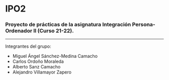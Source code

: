 # IPO2
### Proyecto de prácticas de la asignatura Integración Persona-Ordenador II (Curso 21-22).
-------------------------------------------------------------------------------------------------------------------------------------------------------------------------
Integrantes del grupo:
- Miguel Ángel Sánchez-Medina Camacho
- Carlos Ordoño Moraleda
- Alberto Sanz Camacho
- Alejandro Villamayor Zapero

